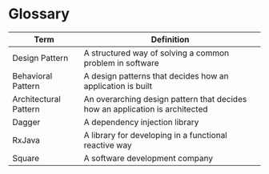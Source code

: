 
# Glossary

Term  | Definition
--|--
Design Pattern  |  A structured way of solving a common problem in software
Behavioral Pattern | A design patterns that decides how an application is built
Architectural Pattern | An overarching design pattern that decides how an application is architected
Dagger | A dependency injection library
RxJava | A library for developing in a functional reactive way
Square | A software development company

